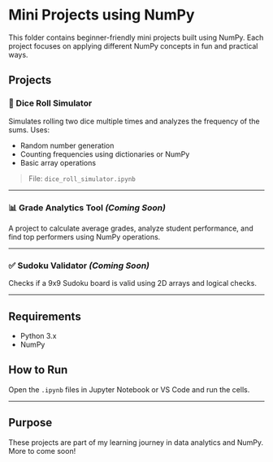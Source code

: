 # Mini Projects using NumPy

This folder contains beginner-friendly mini projects built using NumPy. Each project focuses on applying different NumPy concepts in fun and practical ways.

## Projects

### 🎲 Dice Roll Simulator
Simulates rolling two dice multiple times and analyzes the frequency of the sums. Uses:
- Random number generation
- Counting frequencies using dictionaries or NumPy
- Basic array operations

> File: `dice_roll_simulator.ipynb`

---

### 📊 Grade Analytics Tool *(Coming Soon)*
A project to calculate average grades, analyze student performance, and find top performers using NumPy operations.

---

### ✅ Sudoku Validator *(Coming Soon)*
Checks if a 9x9 Sudoku board is valid using 2D arrays and logical checks.

---

## Requirements
- Python 3.x
- NumPy

## How to Run
Open the `.ipynb` files in Jupyter Notebook or VS Code and run the cells.

---

## Purpose
These projects are part of my learning journey in data analytics and NumPy. More to come soon!
